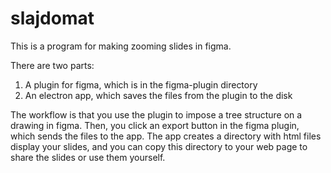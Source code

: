 # slajdomat
This is a program for making zooming slides in figma.

There are two parts: 
1. A plugin for figma, which is in the figma-plugin directory
2. An electron app, which saves the files from the plugin to the disk

The workflow is that you use the plugin to impose a tree structure on a drawing in figma. Then, you click an export button in the figma plugin, which sends the files to the app. The app creates a directory with html files display your slides, and you can copy this directory to your web page to share the slides or use them yourself. 

